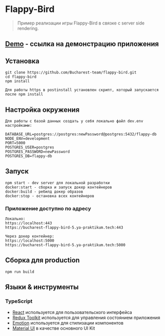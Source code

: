 # Flappy-Bird
> Пример реализации игры Flappy-Bird в связке с server side rendering.

## [Demo](https://flappy-bird-bucharest.herokuapp.com) - ссылка на демонстрацию приложения

## Установка

    git clone https://github.com/Bucharest-team/flappy-bird.git
    cd flappy-bird
    npm install
    
    Для работы https в postinstall установлен скрипт, который запускается после npm install

## Настройка окружения
    Для работы с базой данных создать у себя локально файл dev.env настройками:
    
    DATABASE_URL=postgres://postgres:newPassword@postgres:5432/flappy-db
    NODE_ENV=development
    PORT=5000
    POSTGRES_USER=postgres
    POSTGRES_PASSWORD=newPassword
    POSTGRES_DB=flappy-db

## Запуск

    npm start - dev server для локальной разработки
    docker:start - сборка и запуск докер контейнеров
    docker:build - ребилд докер образов
    docker:stop - остановка всех контейнеров

### Приложение доступно по адресу

    Локально:
    https://localhost:443
    https://bucharest-flappy-bird-5.ya-praktikum.tech:443
    
    Через докер контейнер:
    https://localhost:5000
    https://bucharest-flappy-bird-5.ya-praktikum.tech:5000

    
## Сборка для production

    npm run build

## Языки & инструменты

### TypeScript

-   [React](http://facebook.github.io/react) используется для пользовательского интерфейса
-   [Redux Toolkit](https://redux-toolkit.js.org/) используется для управления состоянием приложения
-   [Emotion](https://emotion.sh/docs/introduction) используется для стилизации компонентов
-   [Material UI](https://material-ui.com/ru/) в качестве основного UI Kit
